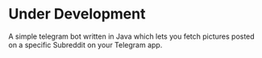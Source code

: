 # Under Development
A simple telegram bot written in Java which lets you fetch pictures posted on a specific Subreddit on your Telegram app.

